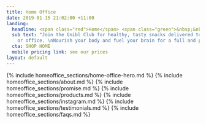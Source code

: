 ```yaml
---
title: Home Office
date: 2019-01-15 21:02:00 +11:00
landing:
  headline: <span class="red">Home</span> <span class="green">&nbsp;&nbsp;&nbsp;Office</span>
  sub text: "Join the Gnibl Club for healthy, tasty snacks delivered to your home
    or office. \nNourish your body and fuel your brain for a full and productive day."
  cta: SHOP HOME
  mobile pricing link: see our prices
layout: default
---
```


<main>
{% include homeoffice_sections/home-office-hero.md %}
{% include homeoffice_sections/about.md %}
{% include homeoffice_sections/promise.md %}
{% include homeoffice_sections/products.md %}
{% include homeoffice_sections/instagram.md %}
{% include homeoffice_sections/testimonials.md %}
{% include homeoffice_sections/faqs.md %}
</main>
